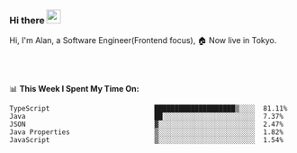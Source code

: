 ### Hi there <img src="https://media.giphy.com/media/hvRJCLFzcasrR4ia7z/giphy.gif" width="25px">

<!-- ![visitors](https://visitor-badge.glitch.me/badge?page_id=dislfyer.dislfyer) -->

Hi, I'm Alan, a Software Engineer(Frontend focus), 🏠 Now live in Tokyo.

<br/>
<br/>

📊 **This Week I Spent My Time On:**


<!--START_SECTION:waka-->

```text
TypeScript                          ████████████████████▒░░░░  81.11%
Java                                ██░░░░░░░░░░░░░░░░░░░░░░░  7.37%
JSON                                ▓░░░░░░░░░░░░░░░░░░░░░░░░  2.47%
Java Properties                     ▒░░░░░░░░░░░░░░░░░░░░░░░░  1.82%
JavaScript                          ▒░░░░░░░░░░░░░░░░░░░░░░░░  1.54%
```

<!--END_SECTION:waka-->

<!--
**About Me:**
 -->
